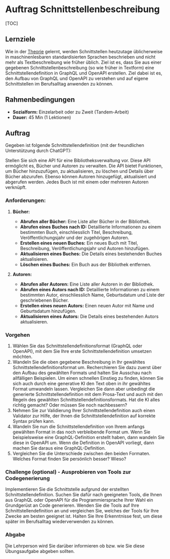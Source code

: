 # Auftrag Schnittstellenbeschreibung
[TOC]

## Lernziele
Wie in der [Theorie](./README.md) gelernt, werden Schnittstellen heutzutage üblicherweise in maschinenlesbaren standardisierten Sprachen beschrieben und nicht mehr als Textbeschreibung wie früher üblich. Ziel ist es, dass Sie aus einer gegebenen Schnittstellenbeschreibung (so wie früher in Textform) eine Schnittstellendefinition in GraphQL und OpenAPI erstellen. Ziel dabei ist es, den Aufbau von GraphQL und OpenAPI zu verstehen und auf eigene Schnittstellen im Berufsalltag anwenden zu können.

## Rahmenbedingungen
* **Sozialform:** Einzelarbeit oder zu Zweit (Tandem-Arbeit)
* **Dauer:** 45 Min (1 Lektionen)

## Auftrag
Gegeben ist folgende Schnittstellendefinition (mit der freundlichen Unterstützung durch ChatGPT):

Stellen Sie sich eine API für eine Bibliotheksverwaltung vor. Diese API ermöglicht es, Bücher und Autoren zu verwalten. Die API bietet Funktionen, um Bücher hinzuzufügen, zu aktualisieren, zu löschen und Details über Bücher abzurufen. Ebenso können Autoren hinzugefügt, aktualisiert und abgerufen werden. Jedes Buch ist mit einem oder mehreren Autoren verknüpft.

### Anforderungen:

1. **Bücher:**
   * **Abrufen aller Bücher:** Eine Liste aller Bücher in der Bibliothek.
   * **Abrufen eines Buches nach ID:** Detaillierte Informationen zu einem bestimmten Buch, einschliesslich Titel, Beschreibung, Veröffentlichungsjahr und der zugehörigen Autoren.
   * **Erstellen eines neuen Buches:** Ein neues Buch mit Titel, Beschreibung, Veröffentlichungsjahr und Autoren hinzufügen.
   * **Aktualisieren eines Buches:** Die Details eines bestehenden Buches aktualisieren.
   * **Löschen eines Buches:** Ein Buch aus der Bibliothek entfernen.

2. **Autoren:**
   * **Abrufen aller Autoren:** Eine Liste aller Autoren in der Bibliothek.
   * **Abrufen eines Autors nach ID:** Detaillierte Informationen zu einem bestimmten Autor, einschliesslich Name, Geburtsdatum und Liste der geschriebenen Bücher.
   * **Erstellen eines neuen Autors:** Einen neuen Autor mit Name und Geburtsdatum hinzufügen.
   * **Aktualisieren eines Autors:** Die Details eines bestehenden Autors aktualisieren.

### Vorgehen
1. Wählen Sie das Schnittstellendefinitionsformat (GraphQL oder OpenAPI), mit dem Sie Ihre erste Schnittstellendefinition umsetzen möchten.
2. Wandeln Sie die oben gegebene Beschreibung in Ihr gewähltes Schnittstellendefinitionsformat um. Recherchieren Sie dazu zuerst über den Aufbau des gewählten Formats und halten Sie Ausschau nach allfälligen Beispielen. Um einen schnellen Einstieg zu finden, können Sie sich auch durch eine generative KI den Text oben in ihr gewähltes Format umwandeln lassen. Vergleichen Sie dann aber unbedingt die generierte Schnittstellendefinition mit dem Prosa-Text und auch mit den Regeln des gewählten Schnittstellendefinitionsformats. Hat die KI alles richtig gemacht? Oder müssen Sie noch nachbessern?
3. Nehmen Sie zur Validierung Ihrer Schnittstellendefinition auch einen Validator zur Hilfe, der Ihnen die Schnittstellendefinition auf korrekte Syntax prüfen kann.
4. Wandeln Sie nun die Schnittstellendefinition von Ihrem anfangs gewählten Format in das noch verbleibende Format um. Wenn Sie beispielsweise eine GraphQL-Definition erstellt haben, dann wandeln Sie diese in OpenAPI um. Wenn die Definition in OpenAPI vorliegt, dann machen Sie daraus eine GraphQL-Definition.
5. Vergleichen Sie die Unterschiede zwischen den beiden Formaten. Welches Format finden Sie persönlich besser? Wieso?

### Challenge (optional) - Ausprobieren von Tools zur Codegenerierung
Implementieren Sie die Schnittstelle aufgrund der erstellten Schnittstellendefinition. Suchen Sie dafür nach geeigneten Tools, die Ihnen aus GraphQL oder OpenAPI für die Programmiersprache Ihrer Wahl ein Grundgerüst an Code generieren. Wenden Sie die Tools auf Ihre Schnittstellendefinition an und vergleichen Sie, welches der Tools für Ihre Zwecke am besten geeignet ist. Halten Sie Ihre Erkenntnisse fest, um diese später im Berufsalltag wiederverwenden zu können. 

### Abgabe
Die Lehrperson wird Sie darüber informieren ob bzw. wie Sie diese Übungsaufgabe abgeben sollten.